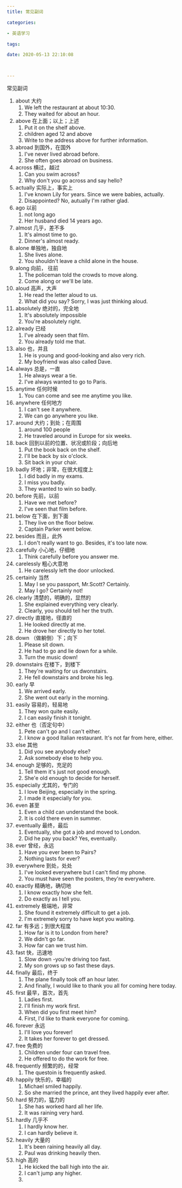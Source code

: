 ```yaml
---
title: 常见副词

categories: 

- 英语学习

tags: 

date: 2020-05-13 22:10:08



---
```


常见副词

<!-- more -->

1. about 大约
   1. We left the restaurant at about 10:30.
   2. They waited for about an hour.
2. above 在上面；以上；上述
   1. Put it on the shelf above.
   2. children aged 12 and above
   3. Write to the address above for further information.
3. abroad 到国外，在国外
   1. I've never lived abroad before.
   2. She often goes abroad on business.
4. across 横过，越过
   1. Can you swim across?
   2. Why don't you go across and say hello?
5. actually 实际上，事实上
   1. I've known Lily for years. Since we were babies, actually.
   2. Disappointed? No, autually I'm rather glad.
6. ago 以前
   1. not long ago
   2. Her husband died 14 years ago.
7. almost 几乎，差不多
   1. It's almost time to go.
   2. Dinner's almost ready.
8. alone 单独地，独自地
   1. She lives alone.
   2. You shouldn't leave a child alone in the house.
9. along 向前， 往前
   1. The policeman told the crowds to move along.
   2. Come along or we'll be late.
10. aloud 高声，大声
    1. He read the letter aloud to us.
    2. What did you say?  Sorry, I was just thinking aloud.
11. absolutely 绝对的，完全地
    1. It's absolutely impossible
    2. You're absolutely right.
12. already 已经
    1. I've already seen that film.
    2. You already told me that.
13. also 也，并且
    1. He is young and good-looking and also very rich.
    2. My boyfriend was also called Dave.
14. always 总是，一直
    1. He always wear a tie.
    2. I've always wanted to go to Paris.
15. anytime 任何时候
    1. You can come and see me anytime you like.
16. anywhere 任何地方
    1. I can't see it anywhere.
    2. We can go anywhere you like.
17. around 大约；到处；在周围
    1. around 100 people
    2. He traveled around in Europe for six weeks.
18. back 回到以前的位置、状况或阶段；向后地
    1. Put the book back on the shelf.
    2. I'll be back by six o'clock.
    3. Sit back in your chair.
19. badly 坏地；非常，在很大程度上
    1. I did badly in my exams.
    2. I miss you badly.
    3. They wanted to win so badly.
20. before 先前，以前
    1. Have we met before?
    2. I've seen that film before.
21. below 在下面，到下面
    1. They live on the floor below.
    2. Captain Parker went below.
22. besides 而且，此外
    1. I don't really want to go. Besides, it's too late now.
23. carefully 小心地，仔细地
    1. Think carefully before you answer me.
24. carelessly 粗心大意地
    1. He carelessly left the door unlocked.
25. certainly 当然
    1. May I se you passport, Mr.Scott?  Certainly.
    2. May I go? Certainly not!
26. clearly 清楚的，明确的，显然的
    1. She explained everything very clearly.
    2. Clearly, you should tell her the truth.
27. directly 直接地，径直的
    1. He looked directly at me.
    2. He drove her directly to her totel.
28. down （做躺倒）下；向下
    1. Please sit down.
    2. He had to go and lie down for a while.
    3. Turn the music down!
29. downstairs 在楼下，到楼下
    1. They're waiting for us dwonstairs.
    2. He fell downstairs and broke his leg.
30. early 早
    1. We arrived early.
    2. She went out early in the morning.
31. easily 容易的，轻易地
    1. They won quite easily.
    2. I can easily finish it tonight.
32. either 也（否定句中）
    1. Pete can't go and I can't either.
    2. I know a good Italian restaurant. It's not far from here, either.
33. else 其他
    1. Did you see anybody else?
    2. Ask somebody else to help you.
34. enough 足够的，充足的
    1. Tell them it's just not good enough.
    2. She'e old enough to decide for herself.
35. especially 尤其的，专门的
    1. I love Beijing, especially in the spring.
    2. I made it especially for you.
36. even 甚至
    1. Even a child can understand the book.
    2. It is cold there even in summer.
37. eventually 最终，最后
    1. Eventually, she got a job and moved to London.
    2. Did he pay you back? Yes, eventually.
38. ever 曾经，永远
    1. Have you ever been to Pairs?
    2. Nothing lasts for ever?
39. everywhere 到处，处处
    1. I've looked everywhere but I can't find my phone.
    2. You must have seen the posters, they're everywhere.
40. exactly 精确地，确切地
    1. I know exactly how she felt.
    2. Do exactly as I tell you.
41. extremely 极端地，非常
    1. She found it extremely difficult to get a job.
    2. I'm extremely sorry to have kept you waiting.
42. far 有多远；到很大程度
    1. How far is it to London from here?
    2. We didn't go far.
    3. How far can we trust him.
43. fast 快，迅速地
    1. Slow down -you're driving too fast.
    2. My son grows up so fast these days.
44. finally 最后，终于
    1. The plane finally took off an hour later.
    2. And finally, I would like to thank you all for coming here today.
45. first 最早，首次，首先
    1. Ladies first.
    2. I'll finish my work first.
    3. When did you first meet him?
    4. First, I'd like to thank everyone for coming.
46. forever 永远
    1. I'll love you forever!
    2. It takes her forever to get dressed.
47. free 免费的
    1. Children under four can travel free.
    2. He offered to do the work for free.
48. frequently 频繁的的，经常
    1. The questoin is frequently asked.
49. happily 快乐的，幸福的
    1. Michael smiled happily.
    2. So she married the prince, ant they lived happily ever after.
50. hard 努力的，猛力的
    1. She has worked hard all her life.
    2. It was raining very hard.
51. hardly 几乎不
    1. I hardly know her.
    2. I can hardly believe it.
52. heavily 大量的
    1. It's been raining heavily all day.
    2. Paul was drinking heavily then.
53. high 高的
    1. He kicked the ball high into the air.
    2. I can't jump any higher.
    3. 